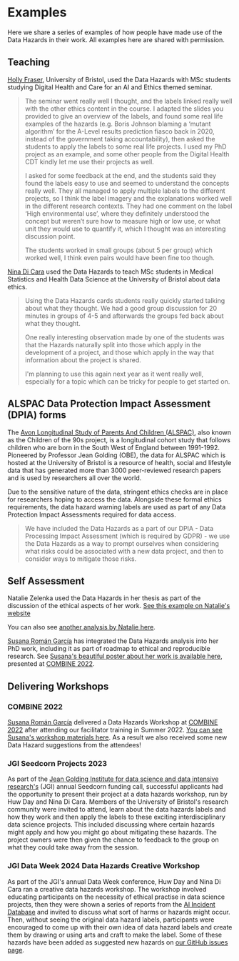 # Examples

Here we share a series of examples of how people have made use of the Data Hazards in their work.
All examples here are shared with permission.

## Teaching

[Holly Fraser](https://www.bristol.ac.uk/cdt/digital-health/people/current-students/holly-fraser/), University of Bristol, used the Data Hazards with MSc students studying Digital Health and Care for an AI and Ethics themed seminar.

>The seminar went really well I thought, and the labels linked really well with the other ethics content in the course. I adapted the slides you provided to give an overview of the labels, and found some real life examples of the hazards (e.g. Boris Johnson blaming a ‘mutant algorithm’ for the A-Level results prediction fiasco back in 2020, instead of the government taking accountability), then asked the students to apply the labels to some real life projects. I used my PhD project as an example, and some other people from the Digital Health CDT kindly let me use their projects as well.
>
>I asked for some feedback at the end, and the students said they found the labels easy to use and seemed to understand the concepts really well. They all managed to apply multiple labels to the different projects, so I think the label imagery and the explanations worked well in the different research contexts. They had one comment on the label ‘High environmental use’, where they definitely understood the concept but weren’t sure how to measure high or low use, or what unit they would use to quantify it, which I thought was an interesting discussion point.
>
>The students worked in small groups (about 5 per group) which worked well, I think even pairs would have been fine too though.

[Nina Di Cara](https://github.com/ninadicara) used the Data Hazards to teach MSc students in Medical Statistics and Health Data Science at the University of Bristol about data ethics.

>Using the Data Hazards cards students really quickly started talking about what they thought. We had a good group discussion for 20 minutes in groups of 4-5 and afterwards the groups fed back about what they thought.
>
>One really interesting observation made by one of the students was that the Hazards naturally split into those which apply in the development of a project, and those which apply in the way that information about the project is shared.
>
>I'm planning to use this again next year as it went really well, especially for a topic which can be tricky for people to get started on.

## ALSPAC Data Protection Impact Assessment (DPIA) forms

The [Avon Longitudinal Study of Parents And Children (ALSPAC)](https://www.bristol.ac.uk/alspac/), also known as the Children of the 90s project, is a longitudinal cohort study that follows children who are born in the South West of England between 1991-1992. Pioneered by Professor Jean Golding (OBE), the data for ALSPAC which is hosted at the University of Bristol is a resource of health, social and lifestyle data that has generated more than 3000 peer-reviewed research papers and is used by researchers all over the world.

Due to the sensitive nature of the data, stringent ethics checks are in place for researchers hoping to access the data. Alongside these formal ethics requirements, the data hazard warning labels are used as part of any Data Protection Impact Assessments required for data access.

> We have included the Data Hazards as a part of our DPIA - Data Processing Impact Assessment (which is required by GDPR) - we use the Data Hazards as a way to prompt ourselves when considering what risks could be associated with a new data project, and then to consider ways to mitigate those risks.

## Self Assessment

Natalie Zelenka used the Data Hazards in her thesis as part of the discussion of the ethical aspects of her work.
[See this example on Natalie's website](https://nataliezelenka.github.io/phenotype_from_genotype/c04-snowflake/7-discussion.html#ethics-self-assessment)

You can also see [another analysis by Natalie here](misc/geno_to_pheno_example.md).

[Susana Román García](https://susana465.github.io/) has integrated the Data Hazards analysis into her PhD work, including it as part of roadmap to ethical and reproducible research. See [Susana's beautiful poster about her work is available here](https://github.com/Susana465/Bias-and-Reproducibility-Poster/blob/main/20221006_poster_phd_journey.jpg), presented at [COMBINE 2022](http://www.co.mbine.org/#about).

## Delivering Workshops

### COMBINE 2022

[Susana Román García](https://susana465.github.io/) delivered a Data Hazards Workshop at [COMBINE 2022](http://www.co.mbine.org/#about) after attending our facilitator training in Summer 2022.
[You can see Susana's workshop materials here](https://github.com/Susana465/Data_Hazards_workshop_COMBINE).
As a result we also received some new Data Hazard suggestions from the attendees!

 <!--- Susana TBC adding her views on how the workshop went, and linking to the issue she will create with the feedback from attendees. --->

### JGI Seedcorn Projects 2023

As part of the [Jean Golding Institute for data science and data intensive research's](https://www.bristol.ac.uk/golding/) (JGI) annual Seedcorn funding call, successful applicants had the opportunity to present their project at a data hazards workshop, run by Huw Day and Nina Di Cara. Members of the University of Bristol's research community were invited to attend, learn about the data hazards labels and how they work and then apply the labels to these exciting interdisciplinary data science projects. This included discussing where certain hazards might apply and how you might go about mitigating these hazards. The project owners were then given the chance to feedback to the group on what they could take away from the session.

<!--- Emailed Miranda Armstrong about potentially putting their self assessment form on the website, stay tuned. --->

### JGI Data Week 2024 Data Hazards Creative Workshop

As part of the JGI's annual Data Week conference, Huw Day and Nina Di Cara ran a creative data hazards workshop. The workshop involved educating participants on the necessity of ethical practise in data science projects, then they were shown a series of reports from the [AI Incident Database](https://incidentdatabase.ai/) and invited to discuss what sort of harms or hazards might occur. Then, without seeing the original data hazard labels, participants were encouraged to come up with their own idea of data hazard labels and create them by drawing or using arts and craft to make the label. Some of these hazards have been added as suggested new hazards on [our GitHub issues page](https://github.com/very-good-science/data-hazards/issues).
